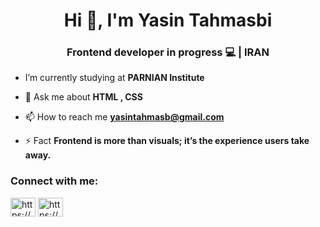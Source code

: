 <h1 align="center">Hi 👋, I'm Yasin Tahmasbi</h1>
<h3 align="center">Frontend developer in progress 💻 | IRAN</h3>


- I’m currently studying at **PARNIAN Institute**

- 💬 Ask me about **HTML , CSS**

- 📫 How to reach me **yasintahmasb@gmail.com**

- ⚡ Fact **Frontend is more than visuals; it’s the experience users take away.**

<h3 align="left">Connect with me:</h3>
<p align="left">
<a href="https://www.linkedin.com/in/yasin-tahmasb" target="blank"><img align="center" src="https://raw.githubusercontent.com/rahuldkjain/github-profile-readme-generator/master/src/images/icons/Social/linked-in-alt.svg" alt="https://www.linkedin.com/in/yasin-tahmasb" height="30" width="40" /></a>
<a href="https://www.instagram.com/yasin_tahmasbii" target="blank"><img align="center" src="https://raw.githubusercontent.com/rahuldkjain/github-profile-readme-generator/master/src/images/icons/Social/instagram.svg" alt="https://www.instagram.com/yasin_tahmasbii" height="30" width="40" /></a>
</p>
